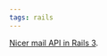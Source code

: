 ```yaml
---
tags: rails
---
```


[Nicer mail API in Rails 3](http://lindsaar.net/2010/1/26/new-actionmailer-api-in-rails-3).
